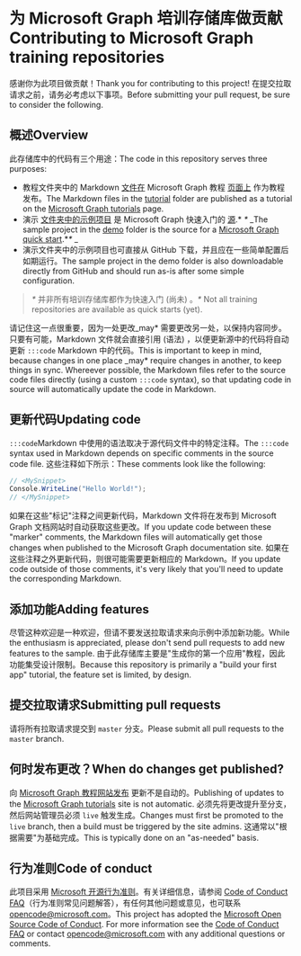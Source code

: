 # <a name="contributing-to-microsoft-graph-training-repositories"></a><span data-ttu-id="92178-101">为 Microsoft Graph 培训存储库做贡献</span><span class="sxs-lookup"><span data-stu-id="92178-101">Contributing to Microsoft Graph training repositories</span></span>

<span data-ttu-id="92178-102">感谢你为此项目做贡献！</span><span class="sxs-lookup"><span data-stu-id="92178-102">Thank you for contributing to this project!</span></span> <span data-ttu-id="92178-103">在提交拉取请求之前，请务必考虑以下事项。</span><span class="sxs-lookup"><span data-stu-id="92178-103">Before submitting your pull request, be sure to consider the following.</span></span>

## <a name="overview"></a><span data-ttu-id="92178-104">概述</span><span class="sxs-lookup"><span data-stu-id="92178-104">Overview</span></span>

<span data-ttu-id="92178-105">此存储库中的代码有三个用途：</span><span class="sxs-lookup"><span data-stu-id="92178-105">The code in this repository serves three purposes:</span></span>

- <span data-ttu-id="92178-106">教程文件夹中的 Markdown [文件在](/tutorial) Microsoft Graph 教程 [页面上](https://docs.microsoft.com/graph/tutorials) 作为教程发布。</span><span class="sxs-lookup"><span data-stu-id="92178-106">The Markdown files in the [tutorial](/tutorial) folder are published as a tutorial on the [Microsoft Graph tutorials](https://docs.microsoft.com/graph/tutorials) page.</span></span>
- <span data-ttu-id="92178-107">演示 [文件夹中的示例项目](/demo) 是 Microsoft Graph 快速入门的 [源](https://developer.microsoft.com/graph/quick-start).\* *\** _</span><span class="sxs-lookup"><span data-stu-id="92178-107">The sample project in the [demo](/demo) folder is the source for a [Microsoft Graph quick start](https://developer.microsoft.com/graph/quick-start).\**\** _</span></span>
- <span data-ttu-id="92178-108">演示文件夹中的示例项目也可直接从 GitHub 下载，并且应在一些简单配置后如期运行。</span><span class="sxs-lookup"><span data-stu-id="92178-108">The sample project in the demo folder is also downloadable directly from GitHub and should run as-is after some simple configuration.</span></span>

> <span data-ttu-id="92178-109">_*\**_ 并非所有培训存储库都作为快速入门 (尚未) 。</span><span class="sxs-lookup"><span data-stu-id="92178-109">_*\**_ Not all training repositories are available as quick starts (yet).</span></span>

<span data-ttu-id="92178-110">请记住这一点很重要，因为一处更改_may\* 需要更改另一处，以保持内容同步。只要有可能，Markdown 文件就会直接引用 (语法) ，以便更新源中的代码将自动更新 `:::code` Markdown 中的代码。</span><span class="sxs-lookup"><span data-stu-id="92178-110">This is important to keep in mind, because changes in one place _may\* require changes in another, to keep things in sync. Whereever possible, the Markdown files refer to the source code files directly (using a custom `:::code` syntax), so that updating code in source will automatically update the code in Markdown.</span></span>

## <a name="updating-code"></a><span data-ttu-id="92178-111">更新代码</span><span class="sxs-lookup"><span data-stu-id="92178-111">Updating code</span></span>

<span data-ttu-id="92178-112">`:::code`Markdown 中使用的语法取决于源代码文件中的特定注释。</span><span class="sxs-lookup"><span data-stu-id="92178-112">The `:::code` syntax used in Markdown depends on specific comments in the source code file.</span></span> <span data-ttu-id="92178-113">这些注释如下所示：</span><span class="sxs-lookup"><span data-stu-id="92178-113">These comments look like the following:</span></span>

```csharp
// <MySnippet>
Console.WriteLine("Hello World!");
// </MySnippet>
```

<span data-ttu-id="92178-114">如果在这些"标记"注释之间更新代码，Markdown 文件将在发布到 Microsoft Graph 文档网站时自动获取这些更改。</span><span class="sxs-lookup"><span data-stu-id="92178-114">If you update code between these "marker" comments, the Markdown files will automatically get those changes when published to the Microsoft Graph documentation site.</span></span> <span data-ttu-id="92178-115">如果在这些注释之外更新代码，则很可能需要更新相应的 Markdown。</span><span class="sxs-lookup"><span data-stu-id="92178-115">If you update code outside of those comments, it's very likely that you'll need to update the corresponding Markdown.</span></span>

## <a name="adding-features"></a><span data-ttu-id="92178-116">添加功能</span><span class="sxs-lookup"><span data-stu-id="92178-116">Adding features</span></span>

<span data-ttu-id="92178-117">尽管这种欢迎是一种欢迎，但请不要发送拉取请求来向示例中添加新功能。</span><span class="sxs-lookup"><span data-stu-id="92178-117">While the enthusiasm is appreciated, please don't send pull requests to add new features to the sample.</span></span> <span data-ttu-id="92178-118">由于此存储库主要是"生成你的第一个应用"教程，因此功能集受设计限制。</span><span class="sxs-lookup"><span data-stu-id="92178-118">Because this repository is primarily a "build your first app" tutorial, the feature set is limited, by design.</span></span>

## <a name="submitting-pull-requests"></a><span data-ttu-id="92178-119">提交拉取请求</span><span class="sxs-lookup"><span data-stu-id="92178-119">Submitting pull requests</span></span>

<span data-ttu-id="92178-120">请将所有拉取请求提交到 `master` 分支。</span><span class="sxs-lookup"><span data-stu-id="92178-120">Please submit all pull requests to the `master` branch.</span></span>

## <a name="when-do-changes-get-published"></a><span data-ttu-id="92178-121">何时发布更改？</span><span class="sxs-lookup"><span data-stu-id="92178-121">When do changes get published?</span></span>

<span data-ttu-id="92178-122">向 [Microsoft Graph 教程网站发布](https://docs.microsoft.com/graph/tutorials) 更新不是自动的。</span><span class="sxs-lookup"><span data-stu-id="92178-122">Publishing of updates to the [Microsoft Graph tutorials](https://docs.microsoft.com/graph/tutorials) site is not automatic.</span></span> <span data-ttu-id="92178-123">必须先将更改提升至分支，然后网站管理员必须 `live` 触发生成。</span><span class="sxs-lookup"><span data-stu-id="92178-123">Changes must first be promoted to the `live` branch, then a build must be triggered by the site admins.</span></span> <span data-ttu-id="92178-124">这通常以"根据需要"为基础完成。</span><span class="sxs-lookup"><span data-stu-id="92178-124">This is typically done on an "as-needed" basis.</span></span>

## <a name="code-of-conduct"></a><span data-ttu-id="92178-125">行为准则</span><span class="sxs-lookup"><span data-stu-id="92178-125">Code of conduct</span></span>

<span data-ttu-id="92178-p106">此项目采用 [Microsoft 开源行为准则](https://opensource.microsoft.com/codeofconduct/)。有关详细信息，请参阅 [Code of Conduct FAQ](https://opensource.microsoft.com/codeofconduct/faq/)（行为准则常见问题解答），有任何其他问题或意见，也可联系 [opencode@microsoft.com](mailto:opencode@microsoft.com)。</span><span class="sxs-lookup"><span data-stu-id="92178-p106">This project has adopted the [Microsoft Open Source Code of Conduct](https://opensource.microsoft.com/codeofconduct/). For more information see the [Code of Conduct FAQ](https://opensource.microsoft.com/codeofconduct/faq/) or contact [opencode@microsoft.com](mailto:opencode@microsoft.com) with any additional questions or comments.</span></span>
